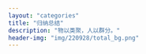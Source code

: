 ```yaml
---
layout: "categories"
title: "归纳总结"
description: "物以类聚，人以群分。"
header-img: "img/220928/total_bg.png"
---
```

